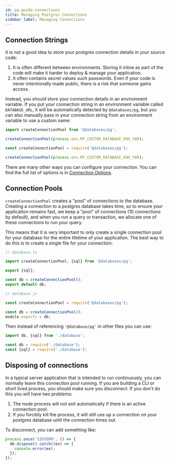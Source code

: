 ```yaml
---
id: pg-guide-connections
title: Managing Postgres Connections
sidebar_label: Managing Connections
---
```


## Connection Strings

It is not a good idea to store your postgres connection details in your source code:

1. It is often different between environments. Storing it inline as part of the code will make it harder to deploy & manage your application.
1. It often contains secret values such passwords. Even if your code is never intentionally made public, there is a risk that someone gains access.

Instead, you should store your connection details in an environment variable. If you put your connection string in an environment variable called `DATABASE_URL`, it will be automatically detected by `@databases/pg`, but you can also manually pass in your connection string from an environment variable to use a custom name:

```typescript
import createConnectionPool from '@databases/pg';

createConnectionPool(process.env.MY_CUSTOM_DATABASE_ENV_VAR);
```

```javascript
const createConnectionPool = require('@databases/pg');

createConnectionPool(process.env.MY_CUSTOM_DATABASE_ENV_VAR);
```

There are many other ways you can configure your connection. You can find the full list of options is in [Connection Options](pg-options.md).

## Connection Pools

`createConnectionPool` creates a "pool" of connections to the database. Creating a connection to a postgres database takes time, so to ensure your application remains fast, we keep a "pool" of connections (10 connections by default), and when you run a query or transaction, we allocate one of these connections to run your query.

This means that it is very important to only create a single connection pool for your database for the entire lifetime of your application. The best way to do this is to create a single file for your connection:

```typescript
// database.ts

import createConnectionPool, {sql} from '@databases/pg';

export {sql};

const db = createConnectionPool();
export default db;
```

```javascript
// database.js

const createConnectionPool = require('@databases/pg');

const db = createConnectionPool();
module.exports = db;
```

Then instead of referencing `'@database/pg'` in other files you can use:

```typescript
import db, {sql} from './database';
```

```javascript
const db = require('./database');
const {sql} = require('./database');
```

## Disposing of connections

In a typical server application that is intended to run continuously, you can normally leave this connection pool running. If you are building a CLI or short lived process, you should make sure you disconnect. If you don't do this you will have two problems:

1. The node process will not exit automatically if there is an active connection pool.
2. If you forcibly kill the process, it will still use up a connection on your postgres database until the connection times out.

To disconnect, you can add something like:

```typescript
process.once('SIGTERM', () => {
  db.dispose().catch((ex) => {
    console.error(ex);
  });
});
```
